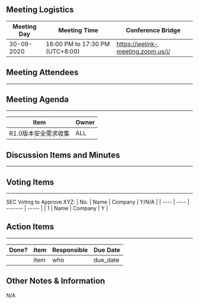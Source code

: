 ## Meeting Logistics

| Meeting Day | Meeting Time                    | Conference Bridge                          |
| ----------- | ------------------------------- | ------------------------------------------ |
| 30-09-2020  | 16:00 PM to 17:30 PM (UTC+8:00) | https://welink-meeting.zoom.us/j/ |

## Meeting Attendees
** **



## Meeting Agenda

** **
| Item                               | Owner  |
| ---------------------------------- | ------ |
| R1.0版本安全需求收集               | ALL    |


## Discussion Items and Minutes

** **


## Voting Items

** **
SEC Voting to Approve XYZ:
| No.  | Name | Company | Y/N/A |
| ---- | ---- | ------- | ----- |
| 1    | Name | Company | Y     |

## Action Items
** **
| Done? | Item | Responsible | Due Date |
| ----- | ---- | ----------- | -------- |
|       | item | who         | due_date |

## Other Notes & Information
N/A